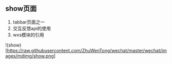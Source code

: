 ## show页面
1. tabbar页面之一
2. 交互反馈api的使用
3. wxs模块的引用

!(show)[https://raw.githubusercontent.com/ZhuWenTong/wechat/master/wechat/images/mdimg/show.png]